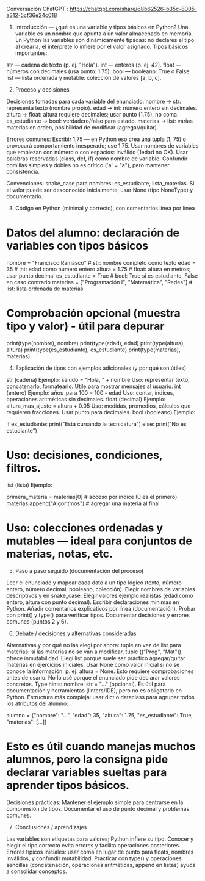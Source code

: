 Conversación ChatGPT : https://chatgpt.com/share/68b62526-b35c-8005-a312-5cf36e24c018

1) Introducción — ¿qué es una variable y tipos básicos en Python?
Una variable es un nombre que apunta a un valor almacenado en memoria. En Python las variables son dinámicamente tipadas: no declares el tipo al crearla, el intérprete lo infiere por el valor asignado.
Tipos básicos importantes:

str — cadena de texto (p. ej. "Hola").
int — enteros (p. ej. 42).
float — números con decimales (usa punto: 1.75).
bool — booleano: True o False.
list — lista ordenada y mutable: colección de valores [a, b, c].

2) Proceso y decisiones

Decisiones tomadas para cada variable del enunciado:
nombre → str: representa texto (nombre propio).
edad → int: número entero sin decimales.
altura → float: altura requiere decimales; usar punto (1.75), no coma.
es_estudiante → bool: verdadero/falso para estado.
materias → list: varias materias en orden, posibilidad de modificar (agregar/quitar).

Errores comunes:
Escribir 1,75 — en Python eso crea una tupla (1, 75) o provocará comportamiento inesperado; use 1.75.
Usar nombres de variables que empiezan con número o con espacios: inválido (1edad no OK).
Usar palabras reservadas (class, def, if) como nombre de variable.
Confundir comillas simples y dobles no es crítico ('a' = "a"), pero mantener consistencia.

Convenciones:
snake_case para nombres: es_estudiante, lista_materias.
Si el valor puede ser desconocido inicialmente, usar None (tipo NoneType) y documentarlo.

3) Código en Python (minimal y correcto), con comentarios línea por línea

# Datos del alumno: declaración de variables con tipos básicos

nombre = "Francisco Ramasco"   # str: nombre completo como texto
edad = 35                      # int: edad como número entero
altura = 1.75                  # float: altura en metros; usar punto decimal
es_estudiante = True           # bool: True si es estudiante, False en caso contrario
materias = ["Programación I", "Matemática", "Redes"]  # list: lista ordenada de materias

# Comprobación opcional (muestra tipo y valor) - útil para depurar
print(type(nombre), nombre)
print(type(edad), edad)
print(type(altura), altura)
print(type(es_estudiante), es_estudiante)
print(type(materias), materias)


4) Explicación de tipos con ejemplos adicionales (y por qué son útiles)

str (cadena)
Ejemplo: saludo = "Hola, " + nombre
Uso: representar texto, concatenarlo, formatearlo. Utile para mostrar mensajes al usuario.
int (entero)
Ejemplo: años_para_100 = 100 - edad
Uso: contar, índices, operaciones aritméticas sin decimales.
float (decimal)
Ejemplo: altura_mas_ajuste = altura + 0.05
Uso: medidas, promedios, cálculos que requieren fracciones. Usar punto para decimales.
bool (booleano)
Ejemplo:

if es_estudiante:
    print("Está cursando la tecnicatura")
else:
    print("No es estudiante")
# Uso: decisiones, condiciones, filtros.


list (lista)
Ejemplo:

primera_materia = materias[0]     # acceso por índice (0 es el primero)
materias.append("Algoritmos")     # agregar una materia al final
# Uso: colecciones ordenadas y mutables — ideal para conjuntos de materias, notas, etc.

5) Paso a paso seguido (documentación del proceso)

Leer el enunciado y mapear cada dato a un tipo lógico (texto, número entero, número decimal, booleano, colección).
Elegir nombres de variables descriptivos y en snake_case.
Elegir valores ejemplo realistas (edad como entero, altura con punto decimal).
Escribir declaraciones mínimas en Python.
Añadir comentarios explicativos por línea (documentación).
Probar con print() y type() para verificar tipos.
Documentar decisiones y errores comunes (puntos 2 y 6).

6) Debate / decisiones y alternativas consideradas

Alternativas y por qué no las elegí por ahora:
tuple en vez de list para materias: si las materias no se van a modificar, tuple (("Prog", "Mat")) ofrece inmutabilidad. Elegí list porque suele ser práctico agregar/quitar materias en ejercicios iniciales.
Usar None como valor inicial si no se conoce la información: p. ej. altura = None. Esto requiere comprobaciones antes de usarlo. No lo usé porque el enunciado pide declarar valores concretos.
Type hints: nombre: str = "..." (opcional). Es útil para documentación y herramientas (linters/IDE), pero no es obligatorio en Python.
Estructura más compleja: usar dict o dataclass para agrupar todos los atributos del alumno:

alumno = {"nombre": "...", "edad": 35, "altura": 1.75, "es_estudiante": True, "materias": [...]}
# Esto es útil cuando manejas muchos alumnos, pero la consigna pide declarar variables sueltas para aprender tipos básicos.

Decisiones prácticas:
Mantener el ejemplo simple para centrarse en la comprensión de tipos.
Documentar el uso de punto decimal y problemas comunes.

7) Conclusiones / aprendizajes

Las variables son etiquetas para valores; Python infiere su tipo.
Conocer y elegir el tipo correcto evita errores y facilita operaciones posteriores.
Errores típicos iniciales: usar coma en lugar de punto para floats, nombres inválidos, y confundir mutabilidad.
Practicar con type() y operaciones sencillas (concatenación, operaciones aritméticas, append en listas) ayuda a consolidar conceptos.
